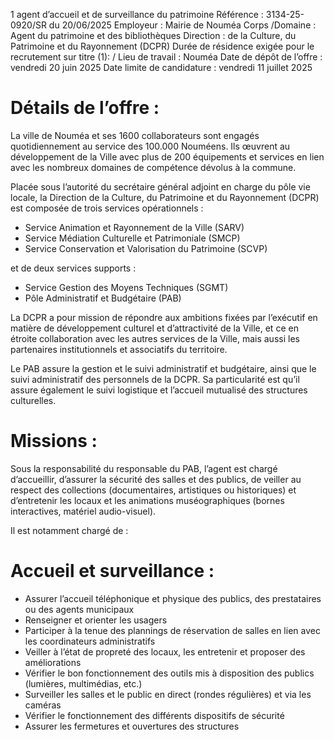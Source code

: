 
1 agent d’accueil et de surveillance du patrimoine
Référence : 3134-25-0920/SR du 20/06/2025
Employeur : Mairie de Nouméa
Corps /Domaine : Agent du patrimoine et des bibliothèques
Direction : de la Culture, du Patrimoine et du Rayonnement (DCPR)
Durée de résidence exigée pour le recrutement sur titre (1): /
Lieu de travail : Nouméa
Date de dépôt de l’offre : vendredi 20 juin 2025
Date limite de candidature : vendredi 11 juillet 2025


# Détails de l’offre :

La ville de Nouméa et ses 1600 collaborateurs sont engagés quotidiennement au service des 100.000 Nouméens. Ils œuvrent au développement de la Ville avec plus de 200 équipements et services en lien avec les nombreux domaines de compétence dévolus à la commune.

Placée sous l’autorité du secrétaire général adjoint en charge du pôle vie locale, la Direction de la Culture, du Patrimoine et du Rayonnement (DCPR) est composée de trois services opérationnels :

- Service Animation et Rayonnement de la Ville (SARV)
- Service Médiation Culturelle et Patrimoniale (SMCP)
- Service Conservation et Valorisation du Patrimoine (SCVP)

et de deux services supports :

- Service Gestion des Moyens Techniques (SGMT)
- Pôle Administratif et Budgétaire (PAB)

La DCPR a pour mission de répondre aux ambitions fixées par l’exécutif en matière de développement culturel et d’attractivité de la Ville, et ce en étroite collaboration avec les autres services de la Ville, mais aussi les partenaires institutionnels et associatifs du territoire.

Le PAB assure la gestion et le suivi administratif et budgétaire, ainsi que le suivi administratif des personnels de la DCPR. Sa particularité est qu’il assure également le suivi logistique et l’accueil mutualisé des structures culturelles.

# Missions :

Sous la responsabilité du responsable du PAB, l’agent est chargé d’accueillir, d’assurer la sécurité des salles et des publics, de veiller au respect des collections (documentaires, artistiques ou historiques) et d’entretenir les locaux et les animations muséographiques (bornes interactives, matériel audio-visuel).

Il est notamment chargé de :

# Accueil et surveillance :

- Assurer l’accueil téléphonique et physique des publics, des prestataires ou des agents municipaux
- Renseigner et orienter les usagers
- Participer à la tenue des plannings de réservation de salles en lien avec les coordinateurs administratifs
- Veiller à l’état de propreté des locaux, les entretenir et proposer des améliorations
- Vérifier le bon fonctionnement des outils mis à disposition des publics (lumières, multimédias, etc.)
- Surveiller les salles et le public en direct (rondes régulières) et via les caméras
- Vérifier le fonctionnement des différents dispositifs de sécurité
- Assurer les fermetures et ouvertures des structures